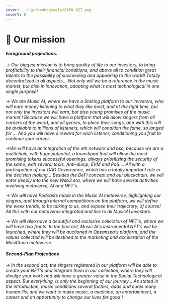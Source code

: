 ```yaml
---
cover: ../.gitbook/assets/CAPA GIT.png
coverY: 0
---
```


# 🎵 Our mission

#### _Foreground projections._

_-> Our biggest mission is to bring quality of life to our investors, to bring profitability to their financial conditions, and above all to condition great talents to the possibility of succeeding and appearing to the world! Totally decentralized in all aspects... Not only will we be a reference in the music market, but also in innovation, adopting what is most technological in one single purpose!_

_-> We are Music AI, where we have a Staking platform to our investors, who will earn money listening to what they like most, and at the right time, but not only the investors will earn, but also young promises of the music market ! Because we will have a platform that will allow singers from all corners of the world, and all genres, to place their songs, and with this will be available to millions of listeners, which will condition the fame, so longed for ... And you will have a reward for each listener, conditioning you fruit to continue your career._

_->We will have an integration of the eth network and bsc, because we are a multichain, with huge potential, a launchpad that will allow the most promising tokens successful openings, always prioritizing the security of the same, with several tools, Anti-dump, EVM and PoS.... All with a participation of our DAO Governance, which has a totally important role in the decision making... Besides the DeFi concept and our blockchain, we will enter deeply into the new Web3 era, where we will have several activities involving metaverse, AI and NFT's._

_-> We will have Podcasts made in the Music AI metaverse, highlighting our singers, and through internal competitions on the platform, we will define the week trends, to be talking to us, and expose their trajectory, of course! All this with our metaverse integrated and live to all MusicAI investors._

_-> We will also have a beautiful and exclusive collection of NFT's, where we will have two fronts. In the first act, Music AI's instrumental NFT's will be launched, where they will be auctioned in Opeansea's platform, and the values collected will be destined to the marketing and acceleration of the MusiChain metaverse._

#### _Second-Plan Projections_

_-> In the second act, the singers registered in our platform will be able to create your NFT's and integrate them in our collection, where they will divulge your work and will have a greater value in the Social Technological aspect. But everything, is only the beginning of our journey... As stated in the introduction, music conditions several factors, adds and cures many human ills, and we want to make music, a medicine, an entertainment, a career and an opportunity to change our lives for good !_
